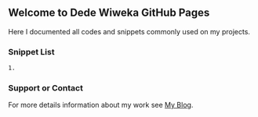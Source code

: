 ## Welcome to Dede Wiweka GitHub Pages

Here I documented all codes and snippets commonly used on my projects.

### Snippet List
```markdown
1.

```
### Support or Contact

For more details information about my work see [My Blog](https://dede.wiweka.com/).


